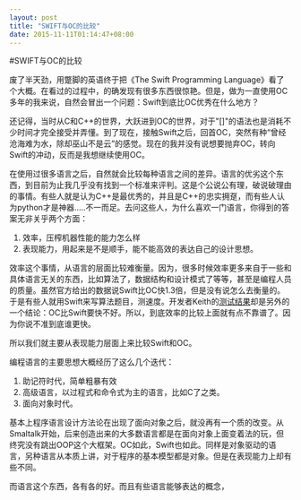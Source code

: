 ```yaml
---
layout: post
title: "SWIFT与OC的比较"
date: 2015-11-11T01:14:47+08:00
---
```


#SWIFT与OC的比较

废了半天劲，用蹩脚的英语终于把《The Swift Programming Language》看了个大概。在看过的过程中，的确发现有很多东西很惊艳。但是，做为一直使用OC多年的我来说，自然会冒出一个问题：Swift到底比OC优秀在什么地方？

还记得，当时从C和C++的世界，大跃进到OC的世界，对于"[]"的语法也是消耗不少时间才完全接受并弄懂。到了现在，接触Swift之后，回首OC，突然有种“曾经沧海难为水，除却巫山不是云”的感觉。现在的我并没有说想要抛弃OC，转向Swift的冲动，反而是我想继续使用OC。

在使用过很多语言之后，自然就会比较每种语言之间的差异。语言的优劣这个东西，到目前为止我几乎没有找到一个标准来评判。这是个公说公有理，破说破理由的事情。有些人就是认为C++是最优秀的，并且是C++的忠实拥趸，而有些人认为python才是神器.....不一而足。去问这些人，为什么喜欢一门语言，你得到的答案无非关乎两个方面：

1. 效率，压榨机器性能的能力怎么样
2. 表现能力，用起来是不是顺手，能不能高效的表达自己的设计思想。


效率这个事情，从语言的层面比较难衡量。因为，很多时候效率更多来自于一些和具体语言无关的东西，比如算法了，数据结构和设计模式了等等，甚至是编程人员的质量。虽然官方给出的数据说Swift比OC快1.3倍，但是没有说怎么去衡量的。于是有些人就用Swift来写算法题目，测速度。开发者Keith的[测试结果](http://www.techbrood.com/news/%E7%A7%BB%E5%8A%A8/swift%E3%80%81objective-c%E8%AF%AD%E8%A8%80%E6%80%A7%E8%83%BD%E6%B5%8B%E8%AF%95.html)却是另外的一个结论：OC比Swift要快不好。所以，到底效率的比较上面就有点不靠谱了。因为你说不准到底谁更快。

所以我们就主要从表现能力层面上来比较Swift和OC。

编程语言的主要思想大概经历了这么几个迭代：

1. 助记符时代，简单粗暴有效
2. 高级语言，以过程式和命令式为主的语言，比如C了之类。
3. 面向对象时代。

基本上程序语言设计方法论在出现了面向对象之后，就没再有一个质的改变。从Smaltalk开始，后来创造出来的大多数语言都是在面向对象上面变着法的玩，但终究没有跳出OOP这个大框架。OC如此，Swift也如此。同样是对象驱动的语言，另种语言从本质上讲，对于程序的基本模型都是对象。但是在表现能力上却有些不同。

而语言这个东西，各有各的好。而且有些语言能够表达的概念，
